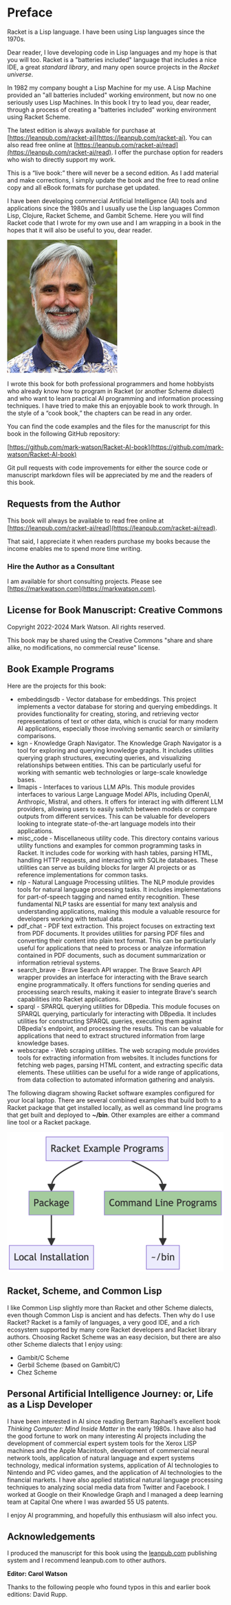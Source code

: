 # Preface

Racket is a Lisp language. I have been using Lisp languages since the 1970s.

Dear reader, I love developing code in Lisp languages and my hope is that you will too. Racket is a "batteries included" language that includes a nice IDE, a great *standard library*, and many open source projects in the *Racket universe*.

In 1982 my company bought a Lisp Machine for my use. A Lisp Machine provided an "all batteries included" working environment, but now no one seriously uses Lisp Machines. In this book I try to lead you, dear reader, through a process of creating a "batteries included" working environment using Racket Scheme.

The latest edition is always available for purchase at [https://leanpub.com/racket-ai](https://leanpub.com/racket-ai).  You can also read free online at [https://leanpub.com/racket-ai/read](https://leanpub.com/racket-ai/read). I offer the purchase option for readers who wish to directly support my work.

This is a “live book:” there will never be a second edition. As I add material and make corrections, I simply update the book and the free to read online copy and all eBook formats for purchase get updated.

I have been developing commercial Artificial Intelligence (AI) tools and applications since the 1980s and I usually use the Lisp languages Common Lisp, Clojure, Racket Scheme, and Gambit Scheme. Here you will find Racket code that I wrote for my own use and I am wrapping in a book in the hopes that it will also be useful to you, dear reader.

![Mark Watson](images/Mark.png)

I wrote this book for both professional programmers and home hobbyists who already know how to program in Racket (or another Scheme dialect) and who want to learn practical AI programming and information processing techniques. I have tried to make this an enjoyable book to work through. In the style of a “cook book,” the chapters can be read in any order. 

You can find the code examples and the files for the manuscript for this book in the following GitHub repository:

[https://github.com/mark-watson/Racket-AI-book](https://github.com/mark-watson/Racket-AI-book)

Git pull requests with code improvements for either the source code or manuscript markdown files will be appreciated by me and the readers of this book.

## Requests from the Author

This book will always be available to read free online at [https://leanpub.com/racket-ai/read](https://leanpub.com/racket-ai/read).

That said, I appreciate it when readers purchase my books because the income enables me to spend more time writing.

### Hire the Author as a Consultant

I am available for short consulting projects. Please see [https://markwatson.com](https://markwatson.com).


## License for Book Manuscript: Creative Commons

Copyright 2022-2024 Mark Watson. All rights reserved.

This book may be shared using the Creative Commons "share and share alike, no modifications, no commercial reuse" license.

## Book Example Programs

Here are the projects for this book:


- embeddingsdb - Vector database for embeddings. This project implements a vector database for storing and querying embeddings. It provides functionality for creating, storing, and retrieving vector representations of text or other data, which is crucial for many modern AI applications, especially those involving semantic search or similarity comparisons.
- kgn - Knowledge Graph Navigator. The Knowledge Graph Navigator is a tool for exploring and querying knowledge graphs. It includes utilities querying graph structures, executing queries, and visualizing relationships between entities. This can be particularly useful for working with semantic web technologies or large-scale knowledge bases.
- llmapis - Interfaces to various LLM APIs. This module provides interfaces to various Large Language Model APIs, including OpenAI, Anthropic, Mistral, and others. It offers for interact ing with different LLM providers, allowing users to easily switch between models or compare outputs from different services. This can be valuable for developers looking to integrate state-of-the-art language models into their applications.
- misc_code - Miscellaneous utility code. This directory contains various utility functions and examples for common programming tasks in Racket. It includes code for working with hash tables, parsing HTML, handling HTTP requests, and interacting with SQLite databases. These utilities can serve as building blocks for larger AI projects or as reference implementations for common tasks.
- nlp - Natural Language Processing utilities. The NLP module provides tools for natural language processing tasks. It includes implementations for part-of-speech tagging and named entity recognition. These fundamental NLP tasks are essential for many text analysis and understanding applications, making this module a valuable resource for developers working with textual data.
- pdf_chat - PDF text extraction. This project focuses on extracting text from PDF documents. It provides utilities for parsing PDF files and converting their content into plain text format. This can be particularly useful for applications that need to process or analyze information contained in PDF documents, such as document summarization or information retrieval systems.
- search_brave - Brave Search API wrapper. The Brave Search API wrapper provides an interface for interacting with the Brave search engine programmatically. It offers functions for sending queries and processing search results, making it easier to integrate Brave's search capabilities into Racket applications.
- sparql - SPARQL querying utilities for DBpedia. This module focuses on SPARQL querying, particularly for interacting with DBpedia. It includes utilities for constructing SPARQL queries, executing them against DBpedia's endpoint, and processing the results. This can be valuable for applications that need to extract structured information from large knowledge bases.
- webscrape - Web scraping utilities. The web scraping module provides tools for extracting information from websites. It includes functions for fetching web pages, parsing HTML content, and extracting specific data elements. These utilities can be useful for a wide range of applications, from data collection to automated information gathering and analysis.

The following diagram showing Racket software examples configured for your local laptop. There are several combined examples that build both to a Racket package that get installed locally, as well as command line programs that get built and deployed to **~/bin**. Other examples are either a command line tool or a Racket package.

![Example programs are packages and/or command line tools](images/software.png)

## Racket, Scheme, and Common Lisp

I like Common Lisp slightly more than Racket and other Scheme dialects, even though Common Lisp is ancient and has defects. Then why do I use Racket?
Racket is a family of languages, a very good IDE, and a rich ecosystem supported by many core Racket developers and Racket library authors. Choosing Racket Scheme was an easy decision, but there are also other Scheme dialects that I enjoy using:

- Gambit/C Scheme
- Gerbil Scheme (based on Gambit/C)
- Chez Scheme


## Personal Artificial Intelligence Journey: or, Life as a Lisp Developer

I have been interested in AI since reading Bertram Raphael’s excellent book *Thinking Computer: Mind Inside Matter* in the early 1980s. I have also had the good fortune to work on many interesting AI projects including the development of commercial expert system tools for the Xerox LISP machines and the Apple Macintosh, development of commercial neural network tools, application of natural language and expert systems technology, medical information systems, application of AI technologies to Nintendo and PC video games, and the application of AI technologies to the financial markets. I have also applied statistical natural language processing techniques to analyzing social media data from Twitter and Facebook. I worked at Google on their Knowledge Graph and I managed a deep learning team at Capital One where I was awarded 55 US patents.

I enjoy AI programming, and hopefully this enthusiasm will also infect you.


## Acknowledgements

I produced the manuscript for this book using the [leanpub.com](http://leanpub.com) publishing system and I recommend leanpub.com to other authors.


**Editor: Carol Watson**

Thanks to the following people who found typos in this and earlier book editions: David Rupp.
